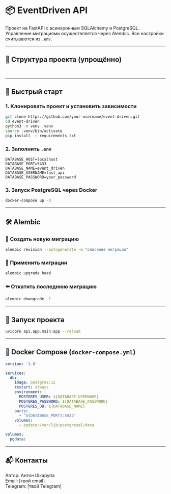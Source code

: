 
# 📦 EventDriven API

Проект на FastAPI с асинхронным SQLAlchemy и PostgreSQL. Управление миграциями осуществляется через Alembic. Все настройки считываются из `.env`.

---

## 📁 Структура проекта (упрощённо)

```


```

---

## 🚀 Быстрый старт

### 1. Клонировать проект и установить зависимости

```bash
git clone https://github.com/your-username/event-driven.git
cd event-driven
python3 -m venv .venv
source .venv/bin/activate
pip install -r requirements.txt
```

### 2. Заполнить `.env`

```env
DATABASE_HOST=localhost
DATABASE_PORT=5433
DATABASE_NAME=event_driven
DATABASE_USERNAME=fast_api
DATABASE_PASSWORD=your_password
```

### 3. Запуск PostgreSQL через Docker

```bash
docker-compose up -d
```

---

## 🛠️ Alembic

### 📌 Создать новую миграцию

```bash
alembic revision --autogenerate -m "описание миграции"
```

### 🚀 Применить миграции

```bash
alembic upgrade head
```

### ⬅️ Откатить последнюю миграцию

```bash
alembic downgrade -1
```

---

## 🧪 Запуск проекта

```bash
uvicorn api.app.main:app --reload
```

---

## 🐳 Docker Compose (`docker-compose.yml`)

```yaml
version: '3.8'

services:
  db:
    image: postgres:15
    restart: always
    environment:
      POSTGRES_USER: ${DATABASE_USERNAME}
      POSTGRES_PASSWORD: ${DATABASE_PASSWORD}
      POSTGRES_DB: ${DATABASE_NAME}
    ports:
      - "${DATABASE_PORT}:5432"
    volumes:
      - pgdata:/var/lib/postgresql/data

volumes:
  pgdata:
```

---

## 📬 Контакты

Автор: Антон Шкарупа  
Email: [твой email]  
Telegram: [твой Telegram]
